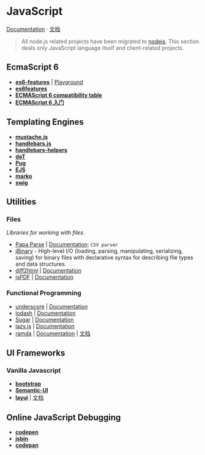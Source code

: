 # JavaScript

[Documentation](https://developer.mozilla.org/en-US/docs/Web/JavaScript) · [文档](https://developer.mozilla.org/zh-CN/docs/Web/JavaScript)

> All node.js related projects have been migrated to [nodejs](nodejs.md), This section deals only JavaScript language itself and client-related projects.


##  EcmaScript 6

- [**es6-features**](https://github.com/rse/es6-features) | [Playground](http://es6-features.org/)
- [**es6features**](https://github.com/lukehoban/es6features)
- [**ECMAScript 6 compatibility table**](http://kangax.github.io/compat-table/es6/)
- [**ECMAScript 6 入门**](http://es6.ruanyifeng.com/)


## Templating Engines

- [**mustache.js**](https://github.com/janl/mustache.js)
- [**handlebars.js**](https://github.com/wycats/handlebars.js/)
- [**handlebars-helpers**](https://github.com/helpers/handlebars-helpers)
- [**doT**](https://github.com/olado/doT)
- [**Pug**](https://github.com/pugjs/pug)
- [**EJS**](https://github.com/mde/ejs)
- [**marko**](https://github.com/marko-js/marko)
- [**swig**](http://paularmstrong.github.io/swig/)

## Utilities

### Files
*Libraries for working with files.*

* [Papa Parse](https://github.com/mholt/PapaParse) | [Documentation](https://www.papaparse.com/): `CSV parser`
* [jBinary](https://github.com/jDataView/jBinary) - High-level I/O (loading, parsing, manipulating, serializing, saving) for binary files with declarative syntax for describing file types and data structures.
* [diff2html](https://github.com/rtfpessoa/diff2html) | [Documentation](https://diff2html.xyz/)
* [jsPDF](https://github.com/MrRio/jsPDF) | [Documentation](https://parall.ax/products/jspdf)


### Functional Programming

* [underscore](https://github.com/jashkenas/underscore) | [Documentation](http://underscorejs.org/)
* [lodash](https://github.com/lodash/lodash) | [Documentation](https://lodash.com/docs/)
* [Sugar](https://github.com/andrewplummer/Sugar) | [Documentation](https://sugarjs.com/docs/)
* [lazy.js](https://github.com/dtao/lazy.js) |  [Documentation](http://danieltao.com/lazy.js/docs/)
* [ramda](https://github.com/CrossEye/ramda) | [Documentation](http://ramdajs.com/) | [文档](http://ramda.cn/docs/)


## UI Frameworks

### Vanilla Javascript

- [**bootstrap**](https://github.com/twbs/bootstrap)
- [**Semantic-UI**](https://github.com/Semantic-Org/Semantic-UI)
- [**layui**](https://github.com/sentsin/layui) | [文档](http://www.layui.com/)


## Online JavaScript Debugging

- [**codepen**](https://codepen.io/)
- [**jsbin**](http://jsbin.com/)
- [**codepan**](https://github.com/egoist/codepan)

